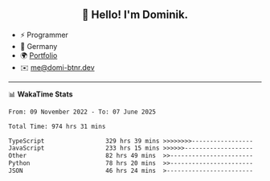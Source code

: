 <h2 align="center">👋 Hello! I'm Dominik.</h2>

- ⚡ Programmer
- 📍 Germany
- 🌍 [Portfolio](https://domi-btnr.dev)
- ✉️ [me@domi-btnr.dev](mailto://me@domi-btnr.dev)

---
📊 **WakaTime Stats**
<!--START_SECTION:waka-->

```txt
From: 09 November 2022 - To: 07 June 2025

Total Time: 974 hrs 31 mins

TypeScript                 329 hrs 39 mins >>>>>>>>-----------------   33.83 %
JavaScript                 233 hrs 15 mins >>>>>>-------------------   23.93 %
Other                      82 hrs 49 mins  >>-----------------------   08.50 %
Python                     78 hrs 20 mins  >>-----------------------   08.04 %
JSON                       46 hrs 24 mins  >------------------------   04.76 %
```

<!--END_SECTION:waka-->
